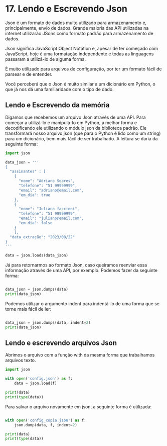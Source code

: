 # 17. Lendo e Escrevendo Json

Json é um formato de dados muito utilizado para armazenamento e, principalmente, envio de dados. Grande maioria das API utilizadas na internet utilizarão JSons como formato padrão para armazenamento de dados.

Json significa JavaScript Object Notation e, apesar de ter começado com JavaScript, hoje é uma formatação independente e todas as linguagens passaram a utilizá-lo de alguma forma.

É muito utilizado para arquivos de configuração, por ter um formato fácil de parsear e de entender.

Você perceberá que o Json é muito similar a um dicionário em Python, o que já nos dá uma 
familiaridade com o tipo de dado.

## Lendo e Escrevendo da memória

Digamos que recebemos um arquivo Json através de uma API. Para começar a utilizá-lo e manipulá-lo em Python, a melhor forma e decodificando ele utilizando o módulo json da biblioteca padrão. Ele transformará nosso arquivo json (que para o Python é lido como um string) para um dicionário, bem mais fácil de ser trabalhado. A leitura se daria da seguinte forma:

```python
import json

data_json = '''
{
  "assinantes" : [
    {
      "nome": "Adriano Soares",
      "telefone": "51 99999999",
      "email": "adriano@email.com",
      "em_dia": true
    },
    {
      "nome": "Juliano faccioni",
      "telefone": "51 99999999",
      "email": "juliano@email.com",
      "em_dia": false
    }
    ],
  "data_extração": "2023/08/22"
}
'''

data = json.loads(data_json)

```

Já para retornarmos ao formato Json, caso queiramos reenviar essa informação através de uma API, por exemplo. Podemos fazer da seguinte forma:

```python

data_json = json.dumps(data)
print(data_json)

```

Podemos utilizar o argumento indent para indentá-lo de uma forma que se torne mais fácil de ler:

```python

data_json = json.dumps(data, indent=2)
print(data_json)

```
## Lendo e escrevendo arquivos Json

Abrimos o arquivo com a função with da mesma forma que trabalhamos arquivos texto.

```python
import json

with open('config.json') as f:
	data = json.load(f)

print(data)
print(type(data))

```

Para salvar o arquivo novamente em json, a seguinte forma é utilizada:

```python

with open('config_copia.json') as f:
	json.dump(data, f, indent=2)

print(data)
print(type(data))

```
